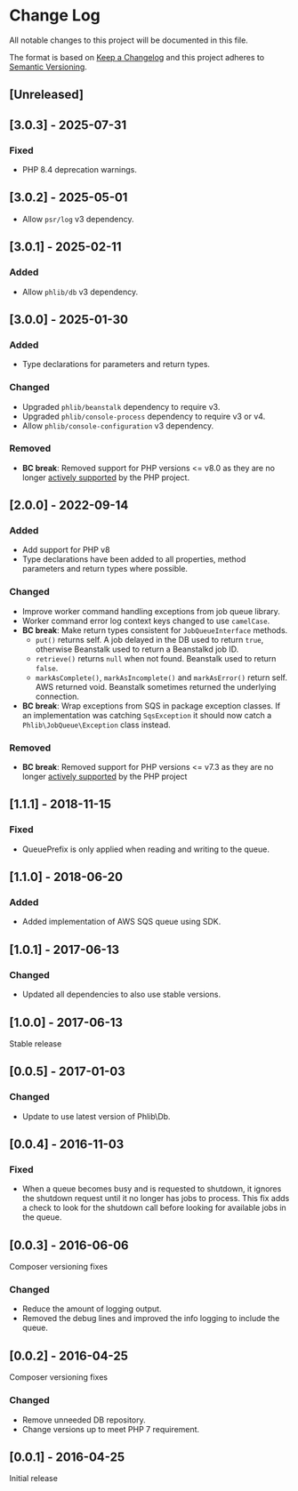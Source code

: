 # Change Log
All notable changes to this project will be documented in this file.

The format is based on [Keep a Changelog](http://keepachangelog.com/)
and this project adheres to [Semantic Versioning](http://semver.org/).

## [Unreleased]

## [3.0.3] - 2025-07-31
### Fixed
- PHP 8.4 deprecation warnings.

## [3.0.2] - 2025-05-01
- Allow `psr/log` v3 dependency.

## [3.0.1] - 2025-02-11
### Added
- Allow `phlib/db` v3 dependency.

## [3.0.0] - 2025-01-30
### Added
- Type declarations for parameters and return types.
### Changed
- Upgraded `phlib/beanstalk` dependency to require v3. 
- Upgraded `phlib/console-process` dependency to require v3 or v4.
- Allow `phlib/console-configuration` v3 dependency.
### Removed
- **BC break**: Removed support for PHP versions <= v8.0 as they are no longer
  [actively supported](https://php.net/supported-versions.php) by the PHP project.

## [2.0.0] - 2022-09-14
### Added
- Add support for PHP v8
- Type declarations have been added to all properties, method parameters and
  return types where possible.
### Changed
- Improve worker command handling exceptions from job queue library.
- Worker command error log context keys changed to use `camelCase`.
- **BC break**: Make return types consistent for `JobQueueInterface` methods.
  - `put()` returns self. A job delayed in the DB used to return `true`,
    otherwise Beanstalk used to return a Beanstalkd job ID.
  - `retrieve()` returns `null` when not found. Beanstalk used to return `false`.
  - `markAsComplete()`, `markAsIncomplete()` and `markAsError()` return self.
    AWS returned void. Beanstalk sometimes returned the underlying connection.
- **BC break**: Wrap exceptions from SQS in package exception classes.
  If an implementation was catching `SqsException` it should now catch a
  `Phlib\JobQueue\Exception` class instead.
### Removed
- **BC break**: Removed support for PHP versions <= v7.3 as they are no longer
  [actively supported](https://php.net/supported-versions.php) by the PHP project

## [1.1.1] - 2018-11-15
### Fixed
- QueuePrefix is only applied when reading and writing to the queue.

## [1.1.0] - 2018-06-20
### Added
- Added implementation of AWS SQS queue using SDK.

## [1.0.1] - 2017-06-13
### Changed
- Updated all dependencies to also use stable versions.

## [1.0.0] - 2017-06-13
Stable release

## [0.0.5] - 2017-01-03
### Changed
- Update to use latest version of Phlib\Db.

## [0.0.4] - 2016-11-03
### Fixed
- When a queue becomes busy and is requested to shutdown, it ignores the
  shutdown request until it no longer has jobs to process. This fix adds
  a check to look for the shutdown call before looking for available jobs
  in the queue.

## [0.0.3] - 2016-06-06
Composer versioning fixes
### Changed
- Reduce the amount of logging output.
- Removed the debug lines and improved the info logging to include the queue.

## [0.0.2] - 2016-04-25
Composer versioning fixes
### Changed
- Remove unneeded DB repository.
- Change versions up to meet PHP 7 requirement.

## [0.0.1] - 2016-04-25
Initial release

